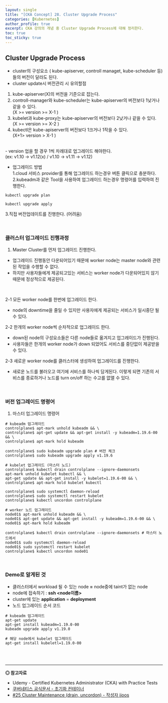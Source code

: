 ```yaml
---
layout: single
title: "[CKA Concept] 28. Cluster Upgrade Process"
categories: [Kubernetes]
author_profile: true
excerpt: CKA 강의의 개념 중 Cluster Upgrade Process에 대해 정리한다. 
toc: true
toc_sticky: true
---
```


## Cluster Upgrade Process
- cluster의 구성요소 ( kube-apiserver, controll managet, kube-scheduler 등)들의 버전이 달라도 된다.
- cluster update시 버전관리 시 유의할점 

1. kube-apiserver(X)의 버전을 기준으로 잡는다.
2. controll-manager와 kube-scheduler는 kube-apiserver의 버전보다 1낮거나 같을 수 있다.<br>(X >= version >= X-1 )
3. kubelet과 kube-proxy는 kube-apiserver의 버전보다 2낮거나 같을 수 있다.<br>(X >= version >= X-2 )
4. kubectl은 kube-apiserver의 버전보다 1크거나 1작을 수 있다.<br>(X+1> version > X-1 )

<br>
- version 업을 할 경우 1씩 차례대로 업그레이드 해야한다. <br>
(ex: v1.10 -> v1.12(x) / v1.10 -> v1.11 -> v1.12)<br>

- 업그레이드 방법<br>
1.cloud 서비스 provider를 통해 업그레이드 하는경우 버튼 클릭으로 충분하다.
2.kubeadm과 같은 Tool을 사용하여 업그레이드 하는경우 명령어를 입력하여 진행한다.

```shell
kubectl upgrade plan

kubectl upgrade apply
```

3.직접 버전업데이트를 진행한다. (어려움)

<br>

### 클러스터 업그레이드 진행과정
1. Master Cluster를 먼저 업그레이드 진행한다.
- 업그레이드 진행동안 다운되어있기 때문에 worker node는 master node와 관련된 작업을 수행할 수 없다.
- 하지만 사용자들에게 제공되고있는 서비스는 worker node가 다운되어있지 않기 때문에 정상적으로 제공된다.
<br>

2-1 모든 worker node를 한번에 업그레이드 한다.
- node의 downtime을 줄일 수 있지만 사용자에게 제공되는 서비스가 일시중단 될 수 있다.

2-2 한개의 worker node씩 순차적으로 업그레이드 한다.
- down된 node의 구성요소들은 다른 node들로 옮겨지고 업그레이드가 진행된다.
- 사용자들은 한개의 worker node가 down 되었어도 서비스를 중단없이 제공받을 수 있다.

2-3 새로운 worker node를 클러스터에 생성하여 업그레이드를 진행한다.
- 새로운 노드를 불러오고 여기에 서비스를 하나씩 담게된다. 이렇게 되면 기존의 서비스를 종료하거나 노드를 turn on/off 하는 수고를 없앨 수 있다.

<br>

### 버전 업그레이드 명령어
1. 마스터 업그레이드 명령어

```shell
# kubeadm 업그레이드
controlplane$ apt-mark unhold kubeadm && \
controlplane$ apt-get update && apt-get install -y kubeadm=1.19.6-00 && \
controlplane$ apt-mark hold kubeadm

controlplane$ sudo kubeadm upgrade plan # 버전 체크
controlplane$ sudo kubeadm upgrade apply v1.19.6

# kubelet 업그레이드 (마스터 노드)
controlplane$ kubectl drain controlplane --ignore-daemonsets
apt-mark unhold kubelet kubectl && \
apt-get update && apt-get install -y kubelet=1.19.6-00 && \
controlplane$ apt-mark hold kubelet kubectl

controlplane$ sudo systemctl daemon-reload
controlplane$ sudo systemctl restart kubelet
controlplane$ kubectl uncordon controlplane

# worker 노드 업그레이드
node01$ apt-mark unhold kubeadm && \
node01$ apt-get update && apt-get install -y kubeadm=1.19.6-00 && \
node01$ apt-mark hold kubeadm

controlplane$ kubectl drain controlplane --ignore-daemonsets # 마스터 노드에서
node01$ sudo systemctl daemon-reload
node01$ sudo systemctl restart kubelet
controlplane$ kubectl uncordon node01

```

<br>

### Demo로 알게된 것
- 클러스터에서 workload 될 수 있는 node **=** node중에 taint가 없는 node
- node에 접속하기 : **ssh <node이름>**
- cluster에 있는 **application** = **deployment**
- 노드 업그레이드 순서 코드

```shell
# kubeadm 업그레이드
apt-get update
apt-get install kubeadm=1.19.0-00
kubeadm upgrade apply v1.19.0

# 해당 node에서 kubelet 업그레이드
apt-get install kubeletl=1.19.0-00
```


<br>
<br>


------------------
**◎ 참고자료**

- Udemy - Certified Kubernetes Administrator (CKA) with Practice Tests
- [쿠버네티스 공식문서 - 초기화 컨테이너](https://kubernetes.io/ko/docs/concepts/workloads/pods/init-containers/)
- [#25 Cluster Maintenance (drain, uncordon) - 작성자 ijoos](https://blog.naver.com/ijoos/222167125237)